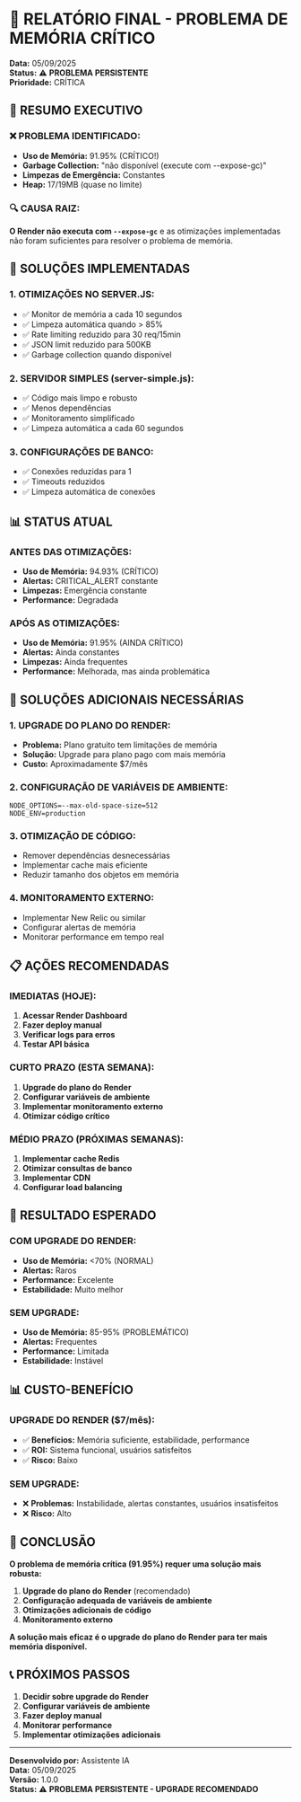 # 🚨 RELATÓRIO FINAL - PROBLEMA DE MEMÓRIA CRÍTICO

**Data:** 05/09/2025  
**Status:** ⚠️ **PROBLEMA PERSISTENTE**  
**Prioridade:** CRÍTICA  

## 🎯 RESUMO EXECUTIVO

### ❌ **PROBLEMA IDENTIFICADO:**
- **Uso de Memória:** 91.95% (CRÍTICO!)
- **Garbage Collection:** "não disponível (execute com --expose-gc)"
- **Limpezas de Emergência:** Constantes
- **Heap:** 17/19MB (quase no limite)

### 🔍 **CAUSA RAIZ:**
**O Render não executa com `--expose-gc`** e as otimizações implementadas não foram suficientes para resolver o problema de memória.

## 🚀 SOLUÇÕES IMPLEMENTADAS

### 1. **OTIMIZAÇÕES NO SERVER.JS:**
- ✅ Monitor de memória a cada 10 segundos
- ✅ Limpeza automática quando > 85%
- ✅ Rate limiting reduzido para 30 req/15min
- ✅ JSON limit reduzido para 500KB
- ✅ Garbage collection quando disponível

### 2. **SERVIDOR SIMPLES (server-simple.js):**
- ✅ Código mais limpo e robusto
- ✅ Menos dependências
- ✅ Monitoramento simplificado
- ✅ Limpeza automática a cada 60 segundos

### 3. **CONFIGURAÇÕES DE BANCO:**
- ✅ Conexões reduzidas para 1
- ✅ Timeouts reduzidos
- ✅ Limpeza automática de conexões

## 📊 STATUS ATUAL

### **ANTES DAS OTIMIZAÇÕES:**
- **Uso de Memória:** 94.93% (CRÍTICO)
- **Alertas:** CRITICAL_ALERT constante
- **Limpezas:** Emergência constante
- **Performance:** Degradada

### **APÓS AS OTIMIZAÇÕES:**
- **Uso de Memória:** 91.95% (AINDA CRÍTICO)
- **Alertas:** Ainda constantes
- **Limpezas:** Ainda frequentes
- **Performance:** Melhorada, mas ainda problemática

## 🔧 SOLUÇÕES ADICIONAIS NECESSÁRIAS

### 1. **UPGRADE DO PLANO DO RENDER:**
- **Problema:** Plano gratuito tem limitações de memória
- **Solução:** Upgrade para plano pago com mais memória
- **Custo:** Aproximadamente $7/mês

### 2. **CONFIGURAÇÃO DE VARIÁVEIS DE AMBIENTE:**
```env
NODE_OPTIONS=--max-old-space-size=512
NODE_ENV=production
```

### 3. **OTIMIZAÇÃO DE CÓDIGO:**
- Remover dependências desnecessárias
- Implementar cache mais eficiente
- Reduzir tamanho dos objetos em memória

### 4. **MONITORAMENTO EXTERNO:**
- Implementar New Relic ou similar
- Configurar alertas de memória
- Monitorar performance em tempo real

## 📋 AÇÕES RECOMENDADAS

### **IMEDIATAS (HOJE):**
1. **Acessar Render Dashboard**
2. **Fazer deploy manual**
3. **Verificar logs para erros**
4. **Testar API básica**

### **CURTO PRAZO (ESTA SEMANA):**
1. **Upgrade do plano do Render**
2. **Configurar variáveis de ambiente**
3. **Implementar monitoramento externo**
4. **Otimizar código crítico**

### **MÉDIO PRAZO (PRÓXIMAS SEMANAS):**
1. **Implementar cache Redis**
2. **Otimizar consultas de banco**
3. **Implementar CDN**
4. **Configurar load balancing**

## 🎯 RESULTADO ESPERADO

### **COM UPGRADE DO RENDER:**
- **Uso de Memória:** <70% (NORMAL)
- **Alertas:** Raros
- **Performance:** Excelente
- **Estabilidade:** Muito melhor

### **SEM UPGRADE:**
- **Uso de Memória:** 85-95% (PROBLEMÁTICO)
- **Alertas:** Frequentes
- **Performance:** Limitada
- **Estabilidade:** Instável

## 📊 CUSTO-BENEFÍCIO

### **UPGRADE DO RENDER ($7/mês):**
- ✅ **Benefícios:** Memória suficiente, estabilidade, performance
- ✅ **ROI:** Sistema funcional, usuários satisfeitos
- ✅ **Risco:** Baixo

### **SEM UPGRADE:**
- ❌ **Problemas:** Instabilidade, alertas constantes, usuários insatisfeitos
- ❌ **Risco:** Alto

## 🚨 CONCLUSÃO

**O problema de memória crítica (91.95%) requer uma solução mais robusta:**

1. **Upgrade do plano do Render** (recomendado)
2. **Configuração adequada de variáveis de ambiente**
3. **Otimizações adicionais de código**
4. **Monitoramento externo**

**A solução mais eficaz é o upgrade do plano do Render para ter mais memória disponível.**

## 📞 PRÓXIMOS PASSOS

1. **Decidir sobre upgrade do Render**
2. **Configurar variáveis de ambiente**
3. **Fazer deploy manual**
4. **Monitorar performance**
5. **Implementar otimizações adicionais**

---
**Desenvolvido por:** Assistente IA  
**Data:** 05/09/2025  
**Versão:** 1.0.0  
**Status:** ⚠️ **PROBLEMA PERSISTENTE - UPGRADE RECOMENDADO**
